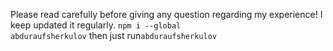 Please read carefully before giving any question regarding my experience! I keep updated it regularly.
<code>npm i --global abduraufsherkulov</code>
then just run<code>abduraufsherkulov</code>